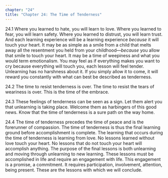 ```yaml
---
chapter: "24"
title: "Chapter 24: The Time of Tenderness"
---
```


24.1 Where you learned to hate, you will learn to love. Where you
learned to fear, you will learn safety. Where you learned to distrust,
you will learn trust. And each learning experience will be a learning
experience *because* it will touch your heart. It may be as simple as a
smile from a child that melts away all the resentment you held from your
childhood—*because* you allow that smile to touch your heart. It may be a
time of weepiness and what you would term emotionalism. You may feel as
if everything makes you want to cry because everything will touch you,
each lesson will feel tender. Unlearning has no harshness about it. If
you simply allow it to come, it will reward you constantly with what can
best be described as tenderness. 

24.2 The time to resist tenderness is over. The time to resist the tears
of weariness is over. This is the time of the embrace. 

24.3 These feelings of tenderness can be seen as a sign. Let them alert
you that unlearning is taking place. Welcome them as harbingers of this
good news. Know that the time of tenderness is a sure path on the way
home. 

24.4 The time of tenderness precedes the time of peace and is the
forerunner of compassion. The time of tenderness is thus the final
learning ground before accomplishment is complete. The learning that
occurs during the time of tenderness is learning from love. No lessons
learned without love touch your heart. No lessons that do not touch your
heart will accomplish anything. The purpose of the final lessons is both
unlearning and moving through unlearning to new learning. These lessons
must be accomplished in life and require an engagement with life. This
engagement is a promise, a commitment. It requires participation,
involvement, attention, being present. These are the lessons with which
we will conclude.

